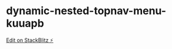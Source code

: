 # dynamic-nested-topnav-menu-kuuapb

[Edit on StackBlitz ⚡️](https://stackblitz.com/edit/dynamic-nested-topnav-menu-kuuapb)
